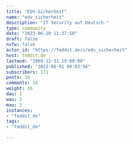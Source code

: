 ```yaml
---
title: "EDV-Sicherheit" 
name: "edv_sicherheit"
description: "IT Security auf Deutsch."
type: community
date: "2023-06-20 11:37:50"
draft: false
nsfw: false
actor_id: "https://feddit.de/c/edv_sicherheit"
host: feddit.de
lastmod: "1969-12-31 19:00:00"
published: "2022-06-01 08:03:56"
subscribers: 171
posts: 16
comments: 14
weight: 16
dau: 1
wau: 2
mau: 3
instances:
- "feddit_de"
tags: 
- "feddit_de"

---
```

